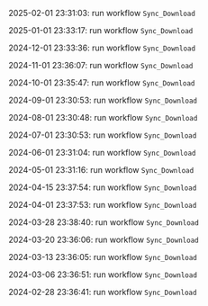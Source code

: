 2025-02-01 23:31:03: run workflow `Sync_Download` 

2025-01-01 23:33:17: run workflow `Sync_Download` 

2024-12-01 23:33:36: run workflow `Sync_Download` 

2024-11-01 23:36:07: run workflow `Sync_Download` 

2024-10-01 23:35:47: run workflow `Sync_Download` 

2024-09-01 23:30:53: run workflow `Sync_Download` 

2024-08-01 23:30:48: run workflow `Sync_Download` 

2024-07-01 23:30:53: run workflow `Sync_Download` 

2024-06-01 23:31:04: run workflow `Sync_Download` 

2024-05-01 23:31:16: run workflow `Sync_Download` 

2024-04-15 23:37:54: run workflow `Sync_Download` 

2024-04-01 23:37:53: run workflow `Sync_Download` 

2024-03-28 23:38:40: run workflow `Sync_Download` 

2024-03-20 23:36:06: run workflow `Sync_Download` 

2024-03-13 23:36:05: run workflow `Sync_Download` 

2024-03-06 23:36:51: run workflow `Sync_Download` 

2024-02-28 23:36:41: run workflow `Sync_Download` 


